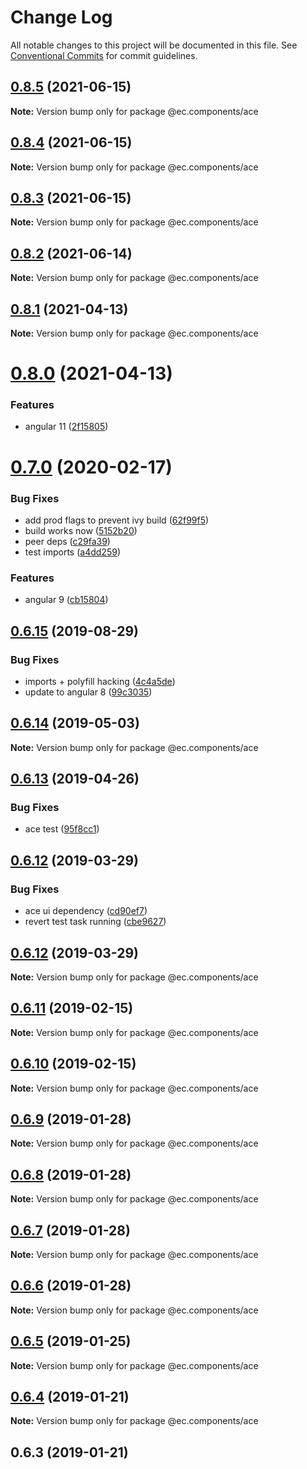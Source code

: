 # Change Log

All notable changes to this project will be documented in this file.
See [Conventional Commits](https://conventionalcommits.org) for commit guidelines.

## [0.8.5](https://github.com/entrecode/ec.components/compare/@ec.components/ace@0.8.4...@ec.components/ace@0.8.5) (2021-06-15)

**Note:** Version bump only for package @ec.components/ace





## [0.8.4](https://github.com/entrecode/ec.components/compare/@ec.components/ace@0.8.3...@ec.components/ace@0.8.4) (2021-06-15)

**Note:** Version bump only for package @ec.components/ace





## [0.8.3](https://github.com/entrecode/ec.components/compare/@ec.components/ace@0.8.2...@ec.components/ace@0.8.3) (2021-06-15)

**Note:** Version bump only for package @ec.components/ace





## [0.8.2](https://github.com/entrecode/ec.components/compare/@ec.components/ace@0.8.1...@ec.components/ace@0.8.2) (2021-06-14)

**Note:** Version bump only for package @ec.components/ace





## [0.8.1](https://github.com/entrecode/ec.components/compare/@ec.components/ace@0.8.0...@ec.components/ace@0.8.1) (2021-04-13)

**Note:** Version bump only for package @ec.components/ace





# [0.8.0](https://github.com/entrecode/ec.components/compare/@ec.components/ace@0.7.0...@ec.components/ace@0.8.0) (2021-04-13)


### Features

* angular 11 ([2f15805](https://github.com/entrecode/ec.components/commit/2f15805fd5db17fb1fcfb50b8e68b80682a6909d))





# [0.7.0](https://github.com/entrecode/ec.components/compare/@ec.components/ace@0.6.15...@ec.components/ace@0.7.0) (2020-02-17)


### Bug Fixes

* add prod flags to prevent ivy build ([62f99f5](https://github.com/entrecode/ec.components/commit/62f99f5))
* build works now ([5152b20](https://github.com/entrecode/ec.components/commit/5152b20))
* peer deps ([c29fa39](https://github.com/entrecode/ec.components/commit/c29fa39))
* test imports ([a4dd259](https://github.com/entrecode/ec.components/commit/a4dd259))


### Features

* angular 9 ([cb15804](https://github.com/entrecode/ec.components/commit/cb15804))





## [0.6.15](https://github.com/entrecode/ec.components/compare/@ec.components/ace@0.6.14...@ec.components/ace@0.6.15) (2019-08-29)


### Bug Fixes

* imports + polyfill hacking ([4c4a5de](https://github.com/entrecode/ec.components/commit/4c4a5de))
* update to angular 8 ([99c3035](https://github.com/entrecode/ec.components/commit/99c3035))





## [0.6.14](https://github.com/entrecode/ec.components/compare/@ec.components/ace@0.6.13...@ec.components/ace@0.6.14) (2019-05-03)

**Note:** Version bump only for package @ec.components/ace





## [0.6.13](https://github.com/entrecode/ec.components/compare/@ec.components/ace@0.6.12...@ec.components/ace@0.6.13) (2019-04-26)


### Bug Fixes

* ace test ([95f8cc1](https://github.com/entrecode/ec.components/commit/95f8cc1))





## [0.6.12](https://github.com/entrecode/ec.components/compare/@ec.components/ace@0.6.11...@ec.components/ace@0.6.12) (2019-03-29)


### Bug Fixes

* ace ui dependency ([cd90ef7](https://github.com/entrecode/ec.components/commit/cd90ef7))
* revert test task running ([cbe9627](https://github.com/entrecode/ec.components/commit/cbe9627))





## [0.6.12](https://github.com/entrecode/ec.components/compare/@ec.components/ace@0.6.11...@ec.components/ace@0.6.12) (2019-03-29)

**Note:** Version bump only for package @ec.components/ace





## [0.6.11](https://github.com/entrecode/ec.components/compare/@ec.components/ace@0.6.10...@ec.components/ace@0.6.11) (2019-02-15)

**Note:** Version bump only for package @ec.components/ace





## [0.6.10](https://github.com/entrecode/ec.components/compare/@ec.components/ace@0.6.9...@ec.components/ace@0.6.10) (2019-02-15)

**Note:** Version bump only for package @ec.components/ace





## [0.6.9](https://github.com/entrecode/ec.components/compare/@ec.components/ace@0.6.8...@ec.components/ace@0.6.9) (2019-01-28)

**Note:** Version bump only for package @ec.components/ace





## [0.6.8](https://github.com/entrecode/ec.components/compare/@ec.components/ace@0.6.7...@ec.components/ace@0.6.8) (2019-01-28)

**Note:** Version bump only for package @ec.components/ace





## [0.6.7](https://github.com/entrecode/ec.components/compare/@ec.components/ace@0.6.6...@ec.components/ace@0.6.7) (2019-01-28)

**Note:** Version bump only for package @ec.components/ace





## [0.6.6](https://github.com/entrecode/ec.components/compare/@ec.components/ace@0.6.5...@ec.components/ace@0.6.6) (2019-01-28)

**Note:** Version bump only for package @ec.components/ace





## [0.6.5](https://github.com/entrecode/ec.components/compare/@ec.components/ace@0.6.4...@ec.components/ace@0.6.5) (2019-01-25)

**Note:** Version bump only for package @ec.components/ace





## [0.6.4](https://github.com/entrecode/ec.components/compare/@ec.components/ace@0.6.3...@ec.components/ace@0.6.4) (2019-01-21)

**Note:** Version bump only for package @ec.components/ace





## 0.6.3 (2019-01-21)

